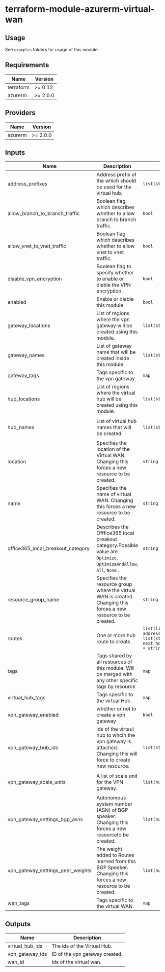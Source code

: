 # terraform-module-azurerm-virtual-wan

## Usage
See `examples` folders for usage of this module.

<!-- BEGINNING OF PRE-COMMIT-TERRAFORM DOCS HOOK -->
## Requirements

| Name | Version |
|------|---------|
| terraform | >= 0.12 |
| azurerm | >= 2.0.0 |

## Providers

| Name | Version |
|------|---------|
| azurerm | >= 2.0.0 |

## Inputs

| Name | Description | Type | Default | Required |
|------|-------------|------|---------|:--------:|
| address\_prefixes | Address prefix of the which should be used for the virtual hub. | `list(string)` | <pre>[<br>  ""<br>]</pre> | no |
| allow\_branch\_to\_branch\_traffic | Boolean flag which describes whether to allow branch to branch traffic. | `bool` | `true` | no |
| allow\_vnet\_to\_vnet\_traffic | Boolean flag which describes whether to allow vnet to vnet traffic. | `bool` | `false` | no |
| disable\_vpn\_encryption | Boolean flag to specify whether to enable or diable the VPN encryption. | `bool` | `false` | no |
| enabled | Enable or diable this module | `bool` | `true` | no |
| gateway\_locations | List of regions where the vpn gateway will be created using this module. | `list(string)` | <pre>[<br>  ""<br>]</pre> | no |
| gateway\_names | List of gateway name that will be created inside this module. | `list(string)` | <pre>[<br>  ""<br>]</pre> | no |
| gateway\_tags | Tags specific to the vpn gateway. | `map` | `{}` | no |
| hub\_locations | List of regions where the virtual hub will be created using this module. | `list(string)` | <pre>[<br>  ""<br>]</pre> | no |
| hub\_names | List of virtual hub names that will be created. | `list(string)` | <pre>[<br>  ""<br>]</pre> | no |
| location | Specifies the location of the Virtual WAN. Changing this forces a new resource to be created. | `string` | `""` | no |
| name | Specifies the name of virtual WAN. Changing this forces a new resource to be created. | `string` | `""` | no |
| office365\_local\_breakout\_category | Describes the Offfice365 local breakout category.Possible value are `Optimize`, `OptimizaAndAllow`, `All`, `None` . | `string` | `"None"` | no |
| resource\_group\_name | Specifies the resource group where the virtual WAN is created. Changing this forces a new resource to be created. | `string` | `""` | no |
| routes | One or more hub route to create. | `list(list(object({ address_prefixes = list(string), next_hop_ip_address = string })))` | <pre>[<br>  []<br>]</pre> | no |
| tags | Tags shared by all resources of this module. Will be merged with any other specific tags by resource | `map` | `{}` | no |
| virtual\_hub\_tags | Tags specific to the virtual Hub. | `map` | `{}` | no |
| vpn\_gateway\_enabled | whether or not to create a vpn gateway | `bool` | `false` | no |
| vpn\_gateway\_hub\_ids | ids of the virtaul hub to whcih the vpn gateway is attached. Changing this will force to create new resource. | `list(string)` | <pre>[<br>  ""<br>]</pre> | no |
| vpn\_gateway\_scale\_units | A list of scale unit for the VPN gateway. | `list(number)` | <pre>[<br>  1<br>]</pre> | no |
| vpn\_gateway\_settings\_bgp\_asns | Autonomous system number (ASN) of BGP speaker. Changing this forces a new resourceto be created. | `list(number)` | <pre>[<br>  0<br>]</pre> | no |
| vpn\_gateway\_settings\_peer\_weights | The weight added to Routes learned from this BGP Speaker. Changing this forces a new resource to be created. | `list(number)` | <pre>[<br>  0<br>]</pre> | no |
| wan\_tags | Tags specific to the virtual WAN. | `map` | `{}` | no |

## Outputs

| Name | Description |
|------|-------------|
| virtual\_hub\_ids | The ids of the Virtual Hub. |
| vpn\_gateway\_ids | ID of the vpn gateway created. |
| wan\_id | ids of the virtual wan. |

<!-- END OF PRE-COMMIT-TERRAFORM DOCS HOOK -->
